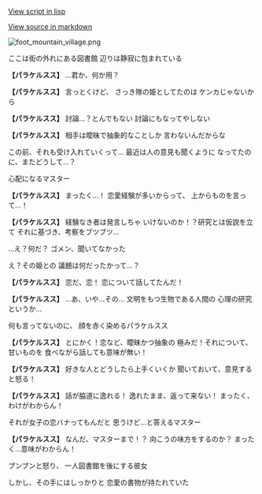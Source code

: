 [View script in lisp](../scripts/10133201.txt)

[View source in markdown](10133201.md)

![foot_mountain_village.png](../images/backgrounds/foot_mountain_village.png)

ここは街の外れにある図書館
辺りは静寂に包まれている

**【パラケルスス】**
…君か、何か用？

**【パラケルスス】**
言っとくけど、
さっき隊の姫としてたのは
ケンカじゃないから

**【パラケルスス】**
討論…？とんでもない
討論にもなってやしない

**【パラケルスス】**
相手は曖昧で抽象的なことしか
言わないんだからな

この前、それも受け入れていくって…
最近は人の意見も聞くように
なってたのに、またどうして…？

心配になるマスター

**【パラケルスス】**
まったく…！
恋愛経験が多いからって、
上からものを言って…！

**【パラケルスス】**
経験なき者は発言しちゃ
いけないのか！？研究とは仮説を立て
それに基づき、考察をブツブツ…

…え？何だ？
ゴメン、聞いてなかった

え？その姫との
議題は何だったかって…？

**【パラケルスス】**
恋だ、恋！
恋について話してたんだ！

**【パラケルスス】**
…あ、いや…その…
文明をもつ生物である人間の
心理の研究というか…

何も言ってないのに、
顔を赤く染めるパラケルスス

**【パラケルスス】**
とにかく！恋など、曖昧かつ抽象の
極みだ！それについて、甘いものを
食べながら話しても意味が無い！

**【パラケルスス】**
好きな人とどうしたら上手くいくか
聞いておいて、意見すると怒る！

**【パラケルスス】**
話が脇道に逸れる！
逸れたまま、返って来ない！
まったく、わけがわからん！

それが女子の恋バナってもんだと
思うけど…と答えるマスター

**【パラケルスス】**
なんだ、マスターまで！？
向こうの味方をするのか？
まったく…意味がわからん！

プンプンと怒り、
一人図書館を後にする彼女

しかし、その手にはしっかりと
恋愛の書物が持たれていた